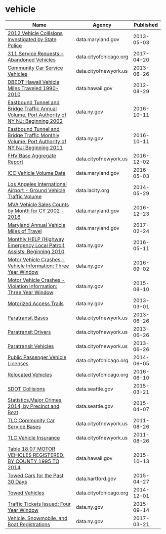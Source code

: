 # vehicle

Name | Agency | Published
---- | ---- | ---------
[2012 Vehicle Collisions Investigated by State Police](../socrata/pdvh-tf2u.md) | data.maryland.gov | 2013-05-03
[311 Service Requests - Abandoned Vehicles](../socrata/3c9v-pnva.md) | data.cityofchicago.org | 2017-04-20
[Community Car Service Vehicles](../socrata/scwj-eyn6.md) | data.cityofnewyork.us | 2013-06-26
[DBEDT Hawaii Vehicle Miles Traveled 1990-2010](../socrata/894w-927z.md) | data.hawaii.gov | 2012-08-29
[Eastbound Tunnel and Bridge Traffic Annual Volume, Port Authority of NY NJ: Beginning 2002](../socrata/9ray-6dmy.md) | data.ny.gov | 2016-10-11
[Eastbound Tunnel and Bridge Traffic Monthly Volume, Port Authority of NY NJ: Beginning 2011](../socrata/5uvq-7ebw.md) | data.ny.gov | 2016-10-11
[FHV Base Aggregate Report](../socrata/2v9c-2k7f.md) | data.cityofnewyork.us | 2016-12-02
[ICC Vehicle Volume Data](../socrata/8d75-q6az.md) | data.maryland.gov | 2016-05-03
[Los Angeles International Airport - Ground Vehicle Traffic Volume](../socrata/9uit-a3wp.md) | data.lacity.org | 2014-05-29
[MVA Vehicle Sales Counts by Month for CY 2002 - 2016](../socrata/un65-7ipd.md) | data.maryland.gov | 2016-12-23
[Maryland Annual Vehicle Miles of Travel](../socrata/exua-btti.md) | data.maryland.gov | 2017-02-24
[Monthly HELP (Highway Emergency Local Patrol) Assists: Beginning 2010](../socrata/f923-iscf.md) | data.ny.gov | 2016-05-11
[Motor Vehicle Crashes - Vehicle Information: Three Year Window](../socrata/xe9x-a24f.md) | data.ny.gov | 2016-09-02
[Motor Vehicle Crashes - Violation Information: Three Year Window](../socrata/abfj-y7uq.md) | data.ny.gov | 2015-08-10
[Motorized Access Trails](../socrata/qugt-5hi9.md) | data.ny.gov | 2013-03-01
[Paratransit Bases](../socrata/r247-45ub.md) | data.cityofnewyork.us | 2013-06-26
[Paratransit Drivers](../socrata/8bqd-u9ta.md) | data.cityofnewyork.us | 2013-06-26
[Paratransit Vehicles](../socrata/v39y-4v3t.md) | data.cityofnewyork.us | 2013-06-26
[Public Passenger Vehicle Licenses](../socrata/tfm3-3j95.md) | data.cityofchicago.org | 2014-06-05
[Relocated Vehicles](../socrata/5k2z-suxx.md) | data.cityofchicago.org | 2016-06-10
[SDOT Collisions](../socrata/v7k9-7dn4.md) | data.seattle.gov | 2015-03-21
[Statistics,Major Crimes, 2014, by Precinct and Beat](../socrata/88ys-gyb4.md) | data.seattle.gov | 2015-04-07
[TLC Community Car Service Bases](../socrata/nadh-kjkc.md) | data.cityofnewyork.us | 2011-08-26
[TLC Vehicle Insurance](../socrata/cw8b-zbc3.md) | data.cityofnewyork.us | 2011-08-26
[Table 18.07 MOTOR VEHICLES REGISTERED, BY COUNTY 1995 TO 2014](../socrata/jbez-8d6q.md) | data.hawaii.gov | 2015-10-13
[Towed Cars for the Past 30 Days](../socrata/hefc-wgp8.md) | data.hartford.gov | 2015-04-27
[Towed Vehicles](../socrata/ygr5-vcbg.md) | data.cityofchicago.org | 2014-12-01
[Traffic Tickets Issued: Four Year Window](../socrata/q4hy-kbtf.md) | data.ny.gov | 2015-09-14
[Vehicle, Snowmobile, and Boat Registrations](../socrata/w4pv-hbkt.md) | data.ny.gov | 2017-03-21

